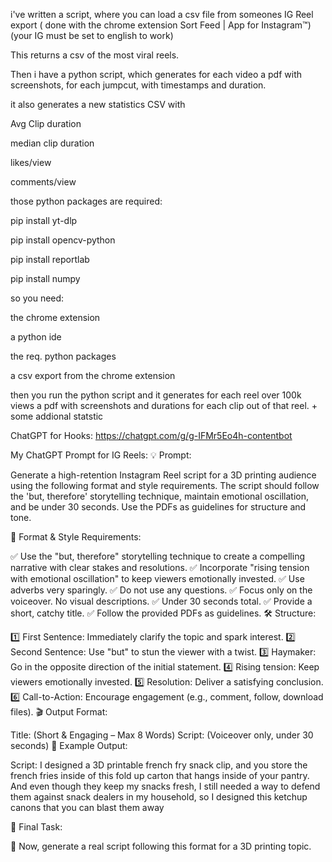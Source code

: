 i've written a script, where you can load a csv file from someones IG Reel export  ( done with the chrome extension Sort Feed | App for Instagram™) (your IG must be set to english to work)



This returns a csv of the most viral reels.



Then i have a python script, which generates for each video a pdf with screenshots, for each jumpcut, with timestamps and duration.



it also generates a new statistics CSV with

Avg Clip duration 

median clip duration

likes/view

comments/view





those python packages are required:

pip install yt-dlp

pip install opencv-python

pip install reportlab

pip install numpy



so you need:

the chrome extension

a python ide

the req. python packages

a csv export from the chrome extension



then you run the python script and it generates for each reel over 100k views a pdf with screenshots and durations for each clip out of that reel. + some addional statstic



ChatGPT for Hooks:
https://chatgpt.com/g/g-IFMr5Eo4h-contentbot

My ChatGPT Prompt for IG Reels:
💡 Prompt:

Generate a high-retention Instagram Reel script for a 3D printing audience using the following format and style requirements. The script should follow the 'but, therefore' storytelling technique, maintain emotional oscillation, and be under 30 seconds. Use the PDFs as guidelines for structure and tone.

🎯 Format & Style Requirements:

✅ Use the "but, therefore" storytelling technique to create a compelling narrative with clear stakes and resolutions.
✅ Incorporate "rising tension with emotional oscillation" to keep viewers emotionally invested.
✅ Use adverbs very sparingly.
✅ Do not use any questions.
✅ Focus only on the voiceover. No visual descriptions.
✅ Under 30 seconds total.
✅ Provide a short, catchy title.
✅ Follow the provided PDFs as guidelines.
🛠️ Structure:

1️⃣ First Sentence: Immediately clarify the topic and spark interest.
2️⃣ Second Sentence: Use "but" to stun the viewer with a twist.
3️⃣ Haymaker: Go in the opposite direction of the initial statement.
4️⃣ Rising tension: Keep viewers emotionally invested.
5️⃣ Resolution: Deliver a satisfying conclusion.
6️⃣ Call-to-Action: Encourage engagement (e.g., comment, follow, download files).
🎬 Output Format:

Title: (Short & Engaging – Max 8 Words)
Script: (Voiceover only, under 30 seconds)
📌 Example Output:

Script:
I designed a 3D printable french fry snack clip, and you store the french fries inside of this fold up carton that
hangs inside of your pantry. And even though they keep my snacks fresh, I still needed a way to defend them
against snack dealers in my household, so I designed this ketchup canons that you can blast them away

🚀 Final Task:

💬 Now, generate a real script following this format for a 3D printing topic.

